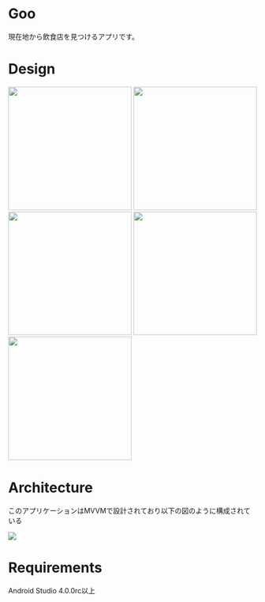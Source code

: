 # Goo

現在地から飲食店を見つけるアプリです。



# Design

<img src="https://user-images.githubusercontent.com/38370581/82757468-9f2c2f00-9e1b-11ea-9df0-ae7d5d357308.png" width="250px" /> <img src="https://user-images.githubusercontent.com/38370581/82757469-9f2c2f00-9e1b-11ea-808b-53ed95d25314.png" width="250px" />  
<img src="https://user-images.githubusercontent.com/38370581/82757470-9fc4c580-9e1b-11ea-9510-099eb0aaaf17.png" width="250px" /> <img src="https://user-images.githubusercontent.com/38370581/82757471-a05d5c00-9e1b-11ea-88d4-f25ed2cb9509.png" width="250px"><img src="https://user-images.githubusercontent.com/38370581/83055275-9c854000-a08e-11ea-829b-ca3c6418da2d.png" width="250px"/>

# Architecture

このアプリケーションはMVVMで設計されており以下の図のように構成されている

<img src="https://user-images.githubusercontent.com/38370581/83038769-4e654200-a078-11ea-9d26-0d7ca5b1c338.png" width="px"/>

# Requirements

Android Studio 4.0.0rc以上
